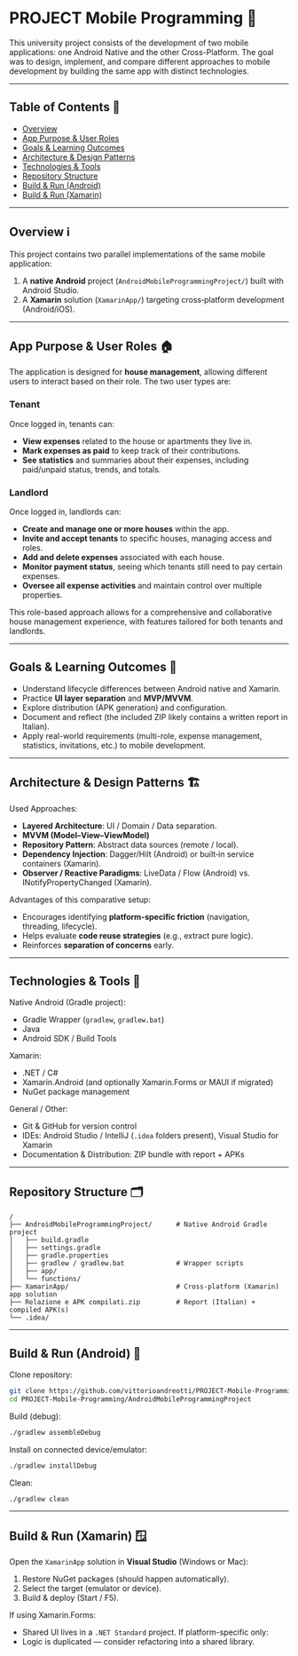 # PROJECT Mobile Programming 📱

This university project consists of the development of two mobile applications: one Android Native and the other Cross-Platform. The goal was to design, implement, and compare different approaches to mobile development by building the same app with distinct technologies.

---

## Table of Contents 🧭
- [Overview](#overview-ℹ️)
- [App Purpose & User Roles](#app-purpose--user-roles-🏠)
- [Goals & Learning Outcomes](#goals--learning-outcomes-🎯)
- [Architecture & Design Patterns](#architecture--design-patterns-🏗️)
- [Technologies & Tools](#technologies--tools-🧰)
- [Repository Structure](#repository-structure-🗂️)
- [Build & Run (Android)](#build--run-android-🚀)
- [Build & Run (Xamarin)](#build--run-xamarin-🪟)

---

## Overview ℹ️

This project contains two parallel implementations of the same mobile application:

1. A **native Android** project (`AndroidMobileProgrammingProject/`) built with Android Studio.
2. A **Xamarin** solution (`XamarinApp/`) targeting cross‑platform development (Android/iOS).

---

## App Purpose & User Roles 🏠

The application is designed for **house management**, allowing different users to interact based on their role. The two user types are:

### Tenant
Once logged in, tenants can:
- **View expenses** related to the house or apartments they live in.
- **Mark expenses as paid** to keep track of their contributions.
- **See statistics** and summaries about their expenses, including paid/unpaid status, trends, and totals.

### Landlord
Once logged in, landlords can:
- **Create and manage one or more houses** within the app.
- **Invite and accept tenants** to specific houses, managing access and roles.
- **Add and delete expenses** associated with each house.
- **Monitor payment status**, seeing which tenants still need to pay certain expenses.
- **Oversee all expense activities** and maintain control over multiple properties.

This role-based approach allows for a comprehensive and collaborative house management experience, with features tailored for both tenants and landlords.

---

## Goals & Learning Outcomes 🎯

- Understand lifecycle differences between Android native and Xamarin.
- Practice **UI layer separation** and **MVP/MVVM**.
- Explore distribution (APK generation) and configuration.
- Document and reflect (the included ZIP likely contains a written report in Italian).
- Apply real-world requirements (multi-role, expense management, statistics, invitations, etc.) to mobile development.

---

## Architecture & Design Patterns 🏗️

Used Approaches:
- **Layered Architecture**: UI / Domain / Data separation.
- **MVVM (Model–View–ViewModel)**
- **Repository Pattern**: Abstract data sources (remote / local).
- **Dependency Injection**: Dagger/Hilt (Android) or built‑in service containers (Xamarin).
- **Observer / Reactive Paradigms**: LiveData / Flow (Android) vs. INotifyPropertyChanged (Xamarin).

Advantages of this comparative setup:
- Encourages identifying **platform-specific friction** (navigation, threading, lifecycle).
- Helps evaluate **code reuse strategies** (e.g., extract pure logic).
- Reinforces **separation of concerns** early.

---

## Technologies & Tools 🧰

Native Android (Gradle project):
- Gradle Wrapper (`gradlew`, `gradlew.bat`)
- Java
- Android SDK / Build Tools

Xamarin:
- .NET / C#
- Xamarin.Android (and optionally Xamarin.Forms or MAUI if migrated)
- NuGet package management

General / Other:
- Git & GitHub for version control
- IDEs: Android Studio / IntelliJ (`.idea` folders present), Visual Studio for Xamarin
- Documentation & Distribution: ZIP bundle with report + APKs

---

## Repository Structure 🗂️

```
/
├── AndroidMobileProgrammingProject/      # Native Android Gradle project
│   ├── build.gradle
│   ├── settings.gradle
│   ├── gradle.properties
│   ├── gradlew / gradlew.bat             # Wrapper scripts
│   ├── app/                              
│   └── functions/                        
├── XamarinApp/                           # Cross-platform (Xamarin) app solution
├── Relazione e APK compilati.zip         # Report (Italian) + compiled APK(s)
└── .idea/                                
```

---

## Build & Run (Android) 🚀

Clone repository:
```bash
git clone https://github.com/vittorioandreotti/PROJECT-Mobile-Programming.git
cd PROJECT-Mobile-Programming/AndroidMobileProgrammingProject
```

Build (debug):
```bash
./gradlew assembleDebug
```

Install on connected device/emulator:
```bash
./gradlew installDebug
```

Clean:
```bash
./gradlew clean
```
---

## Build & Run (Xamarin) 🪟

Open the `XamarinApp` solution in **Visual Studio** (Windows or Mac):

1. Restore NuGet packages (should happen automatically).
2. Select the target (emulator or device).
3. Build & deploy (Start / F5).

If using Xamarin.Forms:
- Shared UI lives in a `.NET Standard` project.
If platform-specific only:
- Logic is duplicated — consider refactoring into a shared library.
